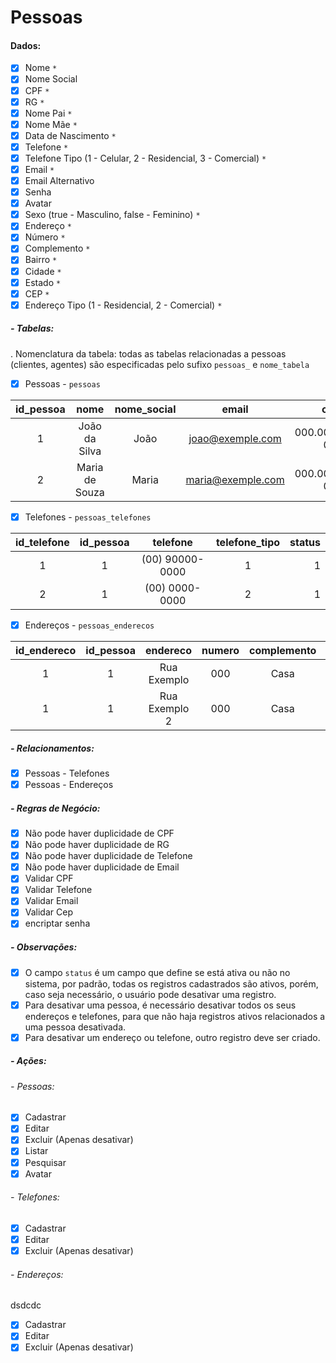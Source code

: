 # Pessoas

#### Dados:

- [x] Nome `*`
- [x] Nome Social
- [x] CPF `*`
- [x] RG `*`
- [x] Nome Pai `*`
- [x] Nome Mãe `*`
- [x] Data de Nascimento `*`
- [x] Telefone `*`
- [x] Telefone Tipo (1 - Celular, 2 - Residencial, 3 - Comercial) `*`
- [x] Email `*`
- [x] Email Alternativo
- [x] Senha
- [x] Avatar
- [x] Sexo (true - Masculino, false - Feminino) `*`
- [x] Endereço `*`
- [x] Número `*`
- [x] Complemento `*`
- [x] Bairro `*`
- [x] Cidade `*`
- [x] Estado `*`
- [x] CEP `*`
- [x] Endereço Tipo (1 - Residencial, 2 - Comercial) `*`

##### - Tabelas:

. Nomenclatura da tabela: todas as tabelas relacionadas a pessoas (clientes, agentes) são especificadas pelo sufixo `pessoas_` e `nome_tabela`

- [x] Pessoas - `pessoas`

| id_pessoa | nome | nome_social | email | cpf | rg | nome_pai | nome_mae | data_nascimento | sexo | status |
| :---: | :---: | :---: | :---: | :---: | :---: | :---: | :---: | :---: | ---: | ---: |
| 1 | João da Silva | João | joao@exemple.com | 000.000.000-01 | 00000001 | José da Silva | Maria da Silva | 1990-01-01 | masculino | 1 |
| 2 | Maria de Souza | Maria | maria@exemple.com | 000.000.000-02 | 00000002 | José de Souza | Maria de Souza | 1990-01-01 | feminino | 1 |

- [x] Telefones - `pessoas_telefones`

| id_telefone | id_pessoa | telefone | telefone_tipo | status |
| :---: | :---: | :---: | :---: | ---: |
| 1 | 1 | (00) 90000-0000 | 1 | 1 |
| 2 | 1 | (00) 0000-0000 | 2 | 1 |

- [x] Endereços - `pessoas_enderecos`

| id_endereco | id_pessoa | endereco | numero | complemento | bairro | cidade | estado | cep | endereco_tipo | status |
| :---: | :---: | :---: | :---: | :---: | :---: | :---: | ---: | ---: | ---: | ---: |
| 1 | 1 | Rua Exemplo | 000 | Casa | Centro | Cidade | Estado | 00000-000 | 1 | 1 |
| 1 | 1 | Rua Exemplo 2 | 000 | Casa | Centro | Cidade | Estado | 00000-000 | 2 | 0 |

##### - Relacionamentos:

- [x] Pessoas - Telefones
- [x] Pessoas - Endereços

##### - Regras de Negócio:

- [x] Não pode haver duplicidade de CPF
- [x] Não pode haver duplicidade de RG
- [x] Não pode haver duplicidade de Telefone
- [x] Não pode haver duplicidade de Email
- [x] Validar CPF
- [x] Validar Telefone
- [x] Validar Email
- [x] Validar Cep
- [x] encriptar senha

##### - Observações:

- [x] O campo `status` é um campo que define se está ativa ou não no sistema, por padrão, todas os registros cadastrados são ativos, porém, caso seja necessário, o usuário pode desativar uma registro.
- [x] Para desativar uma pessoa, é necessário desativar todos os seus endereços e telefones, para que não haja registros ativos relacionados a uma pessoa desativada.
- [x] Para desativar um endereço ou telefone, outro registro deve ser criado.

##### - Ações:

###### - Pessoas:

- [x] Cadastrar
- [x] Editar
- [x] Excluir (Apenas desativar)
- [x] Listar
- [x] Pesquisar
- [x] Avatar

###### - Telefones:

- [x] Cadastrar
- [x] Editar
- [x] Excluir (Apenas desativar)

###### - Endereços:
dsdcdc
- [x] Cadastrar
- [x] Editar
- [x] Excluir (Apenas desativar)
